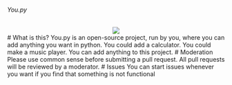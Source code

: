 ###### You.py
<div style="text-align:center"><img src="https://i.ibb.co/1mkqMvr/logo.png" /></div>
# What is this?
You.py is an open-source project, run by you, where you can add anything you want in python. You could add a calculator. You could make a music player. You can add anything to this project.
# Moderation
Please use common sense before submitting a pull request. All pull requests will be reviewed by a moderator.
# Issues
You can start issues whenever you want if you find that something is not functional

